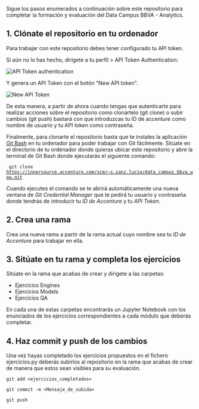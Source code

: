 
Sigue los pasos enumerados a continuación sobre este repositorio para completar la formación y evaluación del Data Campus BBVA - Analytics.

## 1. Clónate el repositorio en tu ordenador 
Para trabajar con este repositorio debes tener configurado tu API token. 

Si aún no lo has hecho, dirígete a tu perfil > API Token Authentication: 

![API Token authentication](api_token_auth.png)

Y genera un API Token con el botón "New API token". 

![New API Token](new_api_token.png)

De esta manera, a partir de ahora cuando tengas que autenticarte para realizar acciones sobre el repositorio como clonártelo (git clone) o subir cambios (git push) bastará con que introduzcas tu ID de accenture como nombre de usuario y tu API token como contraseña.

Finalmente, para clonarte el repositorio basta que te instales la aplicación [Git Bash](https://gitforwindows.org/) en tu ordenador para poder trabajar con Git fácilmente. Sitúate en el directorio de tu ordenador donde quieras ubicar este repositorio y abre la terminal de Git Bash donde ejecutarás el siguiente comando:

<code> git clone https://innersource.accenture.com/scm/~s.sanz.lucio/data_campus_bbva_wow.git</code>

Cuando ejecutes el comando se te abrirá automáticamente una nueva ventana de *Git Credential Manager* que te pedirá tu usuario y contraseña donde tendrás de introducir tu *ID de Accenture* y tu *API Token*.


## 2. Crea una rama 
Crea una nueva rama a partir de la rama actual cuyo nombre sea tu *ID de Accenture* para trabajar en ella.

## 3. Sitúate en tu rama y completa los ejercicios 
Sitúate en la rama que acabas de crear y dirígete a las carpetas:
- Ejercicios Engines
- Ejercicios Models
- Ejercicios QA

En cada una de estas carpetas encontrarás un Jupyter Notebook con los enunciados de los ejercicios correspondientes a cada módulo que deberás completar.

## 4. Haz commit y push de los cambios
Una vez hayas completado los ejercicios propuestos en el fichero ejercicios.py deberás subirlos al repositorio en la rama que acabas de crear de manera que estos sean visibles para su evaluación.

<code>git add <ejercicios_completados></code>

<code>git commit -m <Mensaje_de_subida></code>

<code>git push</code>